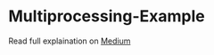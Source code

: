 # Multiprocessing-Example

Read full explaination on [Medium](https://medium.com/@umangahuja1/speed-up-web-scraping-using-multiprocessing-in-python-af434ff310c5)

